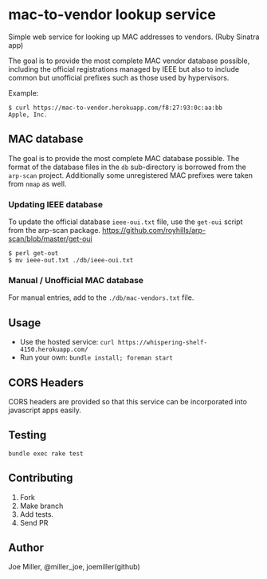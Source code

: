 mac-to-vendor lookup service
============================

Simple web service for looking up MAC addresses to vendors. (Ruby Sinatra app)

The goal is to provide the most complete MAC vendor database possible, including
the official registrations managed by IEEE but also to include common but
unofficial prefixes such as those used by hypervisors.

Example:

```
$ curl https://mac-to-vendor.herokuapp.com/f8:27:93:0c:aa:bb
Apple, Inc.
```

MAC database
------------

The goal is to provide the most complete MAC database possible. The format of the
database files in the `db` sub-directory is borrowed from the `arp-scan` project.
Additionally some unregistered MAC prefixes were taken from `nmap` as well.

### Updating IEEE database

To update the official database `ieee-oui.txt` file, use the `get-oui`
script from the arp-scan package. https://github.com/royhills/arp-scan/blob/master/get-oui

```shell
$ perl get-out
$ mv ieee-out.txt ./db/ieee-oui.txt
```

### Manual / Unofficial MAC database

For manual entries, add to the `./db/mac-vendors.txt` file.

Usage
-----

- Use the hosted service: `curl https://whispering-shelf-4150.herokuapp.com/`
- Run your own: `bundle install; foreman start`

CORS Headers
------------

CORS headers are provided so that this service can be incorporated into javascript
apps easily.

Testing
-------

`bundle exec rake test`

Contributing
------------

1. Fork
2. Make branch
3. Add tests.
4. Send PR

Author
------

Joe Miller, @miller_joe, joemiller(github)
